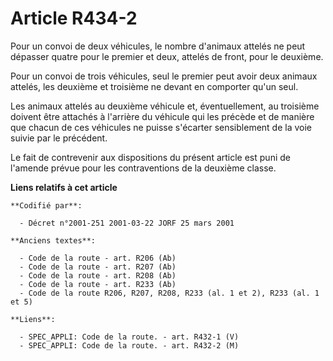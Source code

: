 # Article R434-2

Pour un convoi de deux véhicules, le nombre d'animaux attelés ne peut dépasser quatre pour le premier et deux, attelés de
front, pour le deuxième.

Pour un convoi de trois véhicules, seul le premier peut avoir deux animaux attelés, les deuxième et troisième ne devant en
comporter qu'un seul.

Les animaux attelés au deuxième véhicule et, éventuellement, au troisième doivent être attachés à l'arrière du véhicule qui
les précède et de manière que chacun de ces véhicules ne puisse s'écarter sensiblement de la voie suivie par le précédent.

Le fait de contrevenir aux dispositions du présent article est puni de l'amende prévue pour les contraventions de la deuxième
classe.

**Liens relatifs à cet article**

	**Codifié par**:

	  - Décret n°2001-251 2001-03-22 JORF 25 mars 2001

	**Anciens textes**:

	  - Code de la route - art. R206 (Ab)
	  - Code de la route - art. R207 (Ab)
	  - Code de la route - art. R208 (Ab)
	  - Code de la route - art. R233 (Ab)
	  - Code de la route R206, R207, R208, R233 (al. 1 et 2), R233 (al. 1 et 5)

	**Liens**:

	  - SPEC_APPLI: Code de la route. - art. R432-1 (V)
	  - SPEC_APPLI: Code de la route. - art. R432-2 (M)

